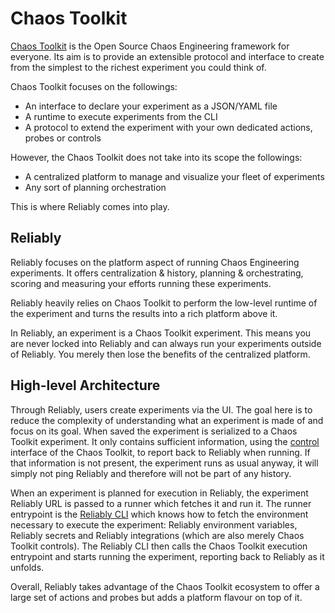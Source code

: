 
# Chaos Toolkit

[Chaos Toolkit][ctk] is the Open Source Chaos Engineering framework for
everyone. Its aim is to provide an extensible protocol and interface to create
from the simplest to the richest experiment you could think of.

[ctk]: https://chaostoolkit.org/

Chaos Toolkit focuses on the followings:

* An interface to declare your experiment as a JSON/YAML file
* A runtime to execute experiments from the CLI
* A protocol to extend the experiment with your own dedicated actions, probes
  or controls

However, the Chaos Toolkit does not take into its scope the followings:

* A centralized platform to manage and visualize your fleet of experiments
* Any sort of planning orchestration

This is where Reliably comes into play.

## Reliably

Reliably focuses on the platform aspect of running Chaos Engineering
experiments. It offers centralization & history, planning & orchestrating,
scoring and measuring your efforts running these experiments.

Reliably heavily relies on Chaos Toolkit to perform the low-level runtime
of the experiment and turns the results into a rich platform above it.

In Reliably, an experiment is a Chaos Toolkit experiment. This means you are
never locked into Reliably and can always run your experiments outside of
Reliably. You merely then lose the benefits of the centralized platform.

## High-level Architecture

Through Reliably, users create experiments via the UI. The goal here is to
reduce the complexity of understanding what an experiment is made of and 
focus on its goal. When saved the experiment is serialized to a Chaos Toolkit
experiment. It only contains sufficient information, using the [control][ctrl]
interface of the Chaos Toolkit, to report back to Reliably when running. If
that information is not present, the experiment runs as usual anyway, it will
simply not ping Reliably and therefore will not be part of any history.

When an experiment is planned for execution in Reliably, the experiment
Reliably URL is passed to a runner which fetches it and run it. The runner
entrypoint is the [Reliably CLI][cli] which knows how to fetch the environment
necessary to execute the experiment: Reliably environment variables, Reliably
secrets and Reliably integrations (which are also merely Chaos Toolkit
controls). The Reliably CLI then calls the Chaos Toolkit execution entrypoint
and starts running the experiment, reporting back to Reliably as it unfolds.

Overall, Reliably takes advantage of the Chaos Toolkit ecosystem to offer
a large set of actions and probes but adds a platform flavour on top of it.

[cli]: https://github.com/rebound-how/rebound/tree/main/reliably/cli
[ctrl]: https://chaostoolkit.org/reference/extending/create-control-extension/